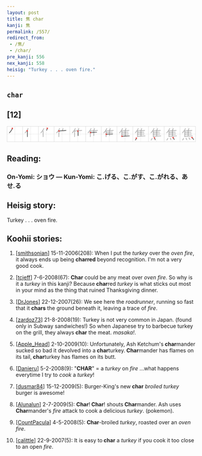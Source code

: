```yaml
---
layout: post
title: 焦 char
kanji: 焦
permalink: /557/
redirect_from:
 - /焦/
 - /char/
pre_kanji: 556
nex_kanji: 558
heisig: "Turkey . . . oven fire."
---
```


## `char`

## [12]

<div class="stroke"><img src="../images/E784A6.png" /></div>

## Reading:

### On-Yomi: ショウ &mdash; Kun-Yomi: こ.げる、こ.がす、こ.がれる、あせ.る

## Heisig story:

Turkey . . . oven fire.

## Koohii stories:

1) [<a href="http://kanji.koohii.com/profile/smithsonian">smithsonian</a>] 15-11-2006(208): When I put the <em>turkey</em> over the <em>oven fire</em>, it always ends up being <strong>charred</strong> beyond recognition. I&#039;m not a very good cook.

2) [<a href="http://kanji.koohii.com/profile/tcjeff">tcjeff</a>] 7-6-2008(67): <strong>Char</strong> could be any meat over <em>oven fire</em>. So why is it a <em>turkey</em> in this kanji? Because<strong> char</strong>red <em>turkey</em> is what sticks out most in your mind as the thing that ruined Thanksgiving dinner.

3) [<a href="http://kanji.koohii.com/profile/DrJones">DrJones</a>] 22-12-2007(26): We see here the <em>roadrunner</em>, running so fast that it <strong>chars</strong> the ground beneath it, leaving a trace of <em>fire</em>.

4) [<a href="http://kanji.koohii.com/profile/zardoz73">zardoz73</a>] 21-8-2008(19): Turkey is not very common in Japan. (found only in Subway sandwiches!) So when Japanese try to barbecue turkey on the grill, they always<strong> char</strong> the meat. <em>masaka!</em>.

5) [<a href="http://kanji.koohii.com/profile/Apple_Head">Apple_Head</a>] 2-10-2009(10): Unfortunately, Ash Ketchum&#039;s<strong> char</strong>mander sucked so bad it devolved into a<strong> char</strong>turkey.<strong> Char</strong>mander has flames on its tail,<strong> char</strong>turkey has flames on its butt.

6) [<a href="http://kanji.koohii.com/profile/Danieru">Danieru</a>] 5-2-2008(9): &quot;<strong>CHAR</strong>&quot; = a <em>turkey</em> on <em>fire</em> ...what happens everytime I try to <em>cook</em> a <em>turkey</em>!

7) [<a href="http://kanji.koohii.com/profile/dusmar84">dusmar84</a>] 15-12-2009(5): Burger-King&#039;s new<strong> char</strong> <em>broiled</em> <em>turkey</em> burger is awesome!

8) [<a href="http://kanji.koohii.com/profile/Alunalun">Alunalun</a>] 2-7-2009(5): <strong>Char</strong>!<strong> Char</strong>! shouts<strong> Char</strong>mander. Ash uses<strong> Char</strong>mander&#039;s <em>fire</em> attack to cook a delicious <em>turkey</em>. (pokemon).

9) [<a href="http://kanji.koohii.com/profile/CountPacula">CountPacula</a>] 4-5-2008(5): <strong>Char</strong>-broiled <em>turkey</em>, roasted over an <em>oven fire</em>.

10) [<a href="http://kanji.koohii.com/profile/calittle">calittle</a>] 22-9-2007(5): It is easy to<strong> char</strong> a <em>turkey</em> if you cook it too close to an open <em>fire</em>.

